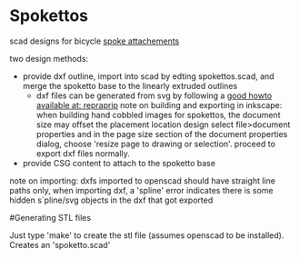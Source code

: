 Spokettos
=========
scad designs for bicycle [spoke attachements][circleflake-stl]


two design methods:
- provide dxf outline, import into scad by edting spokettos.scad, and merge the
spoketto base to the linearly extruded outlines 
  - dxf files can be generated from svg by following a [good howto available at: repraprip](http://repraprip.blogspot.com/2011/05/inkscape-to-openscad-dxf-tutorial.html) note on building and exporting in inkscape: when building hand cobbled images for spokettos, the document size may offset the placement location design select file>document properties and in the page size section of the document properties dialog, choose 'resize page to drawing or selection'. proceed to export dxf files normally.
- provide CSG content to attach to the spoketto base

note on importing: dxfs imported to openscad should have straight line paths
only, when importing dxf, a 'spline' error indicates there is some hidden
s`pline/svg objects in the dxf that got exported 

#Generating STL files

Just type 'make' to create the stl file (assumes openscad to be installed).
Creates an 'spoketto.scad'


[circleflake-stl]: https://github.com/miloh/spokettos/blob/master/img/spokettos.png
